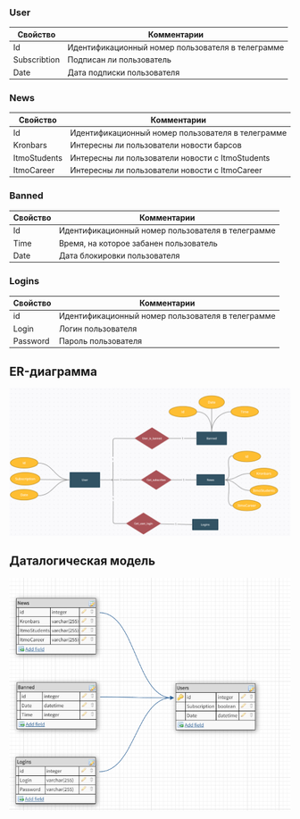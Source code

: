 ### User

| Свойство | Комментарии |
| --- | --- |
| Id | Идентификационный номер пользователя в телеграмме |
| Subscribtion | Подписан ли пользователь |
| Date | Дата подписки пользователя |

### News

| Свойство | Комментарии |
| --- | --- |
| Id | Идентификационный номер пользователя в телеграмме |
| Kronbars | Интересны ли пользователи новости барсов |
| ItmoStudents | Интересны ли пользователи новости с ItmoStudents |
| ItmoCareer | Интересны ли пользователи новости с ItmoCareer |

### Banned

| Свойство | Комментарии |
| --- | --- |
| Id | Идентификационный номер пользователя в телеграмме |
| Time | Время, на которое забанен пользователь |
| Date | Дата блокировки пользователя |

### Logins

| Свойство | Комментарии |
| --- | --- |
| id | Идентификационный номер пользователя в телеграмме |
| Login | Логин пользователя |
| Password | Пароль пользователя |

## ER-диаграмма
![ER_diagram](pics/ER_diagram.png)

## Даталогическая модель
![BD_model](pics/Persistance.png)
